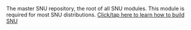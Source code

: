 The master SNU repository, the root of all SNU modules. This module is required for most SNU distributions. [Click/tap here to learn how to build SNU](https://gist.github.com/seanpm2001/745564a46186888e829fdeb9cda584de)
